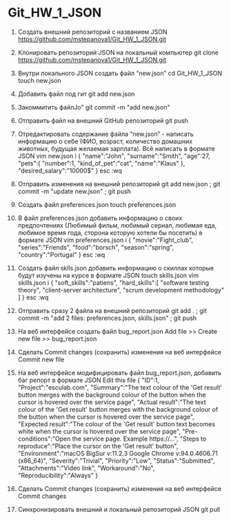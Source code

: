 # Git_HW_1_JSON

1. Создать внешний репозиторий c названием JSON
https://github.com/mstepanova1/Git_HW_1_JSON.git

 2. Клонировать репозиторий JSON на локальный компьютер
git clone https://github.com/mstepanova1/Git_HW_1_JSON.git

 3. Внутри локального JSON создать файл “new.json”
cd Git_HW_1_JSON
touch new.json

 4. Добавить файл под гит
git add new.json

 5. Закоммитить файлJo"
git commit -m "add new.json"

 6. Отправить файл на внешний GitHub репозиторий
git push

 7. Отредактировать содержание файла “new.json” - написать информацию о себе (ФИО, возраст, количество домашних животных, будущая желаемая зарплата). Всё написать в формате JSON
vim new.json
i
{
	"name":"John",
	"surname":"Smith",
	"age":27,
	"pets":{
					"number":1,
					"kind_of_pet":"cat",
					"name":"Klaus"
					},
	"desired_salary":"10000$"
}
esc
:wq

 8. Отправить изменения на внешний репозиторий
git add new.json ; git commit -m "update new.json" ; git push

 9. Создать файл preferences.json
touch preferences.json

 10. В файл preferences.json добавить информацию о своих предпочтениях (Любимый фильм, любимый сериал, любимая еда, любимое время года, сторона которую хотели бы посетить) в формате JSON
vim preferences.json
i
{
	"movie":"Fight_club",
	"series":"Friends",
	"food":"borsch",
	"season":"spring",
	"country":"Portugal"
}
esc
:wq

 11. Создать файл sklls.json добавить информацию о скиллах которые будут изучены на курсе в формате JSON
touch skills.json
vim skills.json
i
{
	"soft_skills":"patiens",
	"hard_skills":[
			"software testing theory",
			"client-server architecture",
			"scrum development methodology"
		      ]
}
esc
:wq

 12. Отправить сразу 2 файла на внешний репозиторий
git add . ; git commit -m "add 2 files: preferences.json, skills.json" ; git push

 13. На веб интерфейсе создать файл bug_report.json
Add file >> Create new file >> bug_report.json

 14. Сделать Commit changes (сохранить) изменения на веб интерфейсе
Commit new file

 15. На веб интерфейсе модифицировать файл bug_report.json, добавить баг репорт в формате JSON
Edit this file
{
	"ID":1,
	"Project":"esculab.com",
	"Summary":"The text colour of the 'Get result' button merges with the background colour of the button when the cursor is hovered over the service page",
	"Actual result":"The text colour of the 'Get result' button merges with the background colour of the button when the cursor is hovered over the service page",
	"Expected result":"The colour of the 'Get result' button text becomes white when the cursor is hovered over the service page",
	"Pre-conditions":"Open the service page. Example https://...",
	"Steps to reproduce":"Place the cursor on the 'Get result' button",
	"Environment":"macOS BigSur v:11.2.3 Google Chrome v:94.0.4606.71 (x86_64)",
	"Severity":"Trivial",
	"Priority":"Low",
	"Status":"Submitted",
	"Attachments":"Video link",
	"Workaround":"No", 
	"Reproducibility":"Always"
}
 16. Сделать Commit changes (сохранить) изменения на веб интерфейсе
Commit changes

 17. Синхронизировать внешний и локальный репозиторий JSON
git pull
